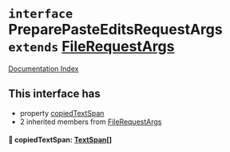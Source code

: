 # `interface` PreparePasteEditsRequestArgs `extends` [FileRequestArgs](../interface.FileRequestArgs/README.md)

[Documentation Index](../README.md)

## This interface has

- property [copiedTextSpan](#-copiedtextspan-textspan)
- 2 inherited members from [FileRequestArgs](../interface.FileRequestArgs/README.md)


#### 📄 copiedTextSpan: [TextSpan](../interface.TextSpan.2/README.md)\[]



